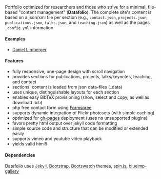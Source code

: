 
Portfolio optimized for researchers and those who strive for a minimal, file-based "content management" (**Datafolio**).
The complete site's content is based on a json/xml file per section (e.g., ```contact.json```, ```projects.json```, ```publications.json```, ```talks.json```, and ```teaching.json```) as well as the pages ```_config.yml``` information. 

#### Examples

* [Daniel Limberger](http://www.daniellimberger.de)

#### Features

* fully responsive, one-page design with scroll navigation
* provides sections for publications, projects, talks/keynotes, teaching, and contact
* sections' content is loaded from json data-files (_data)
* uses unique, distinguishable layouts for each section
* enables easy BibTeX provisioning (show, select and copy, as well as download .bib)
* php free contact form using [Formspree](http://formspree.io/)
* supports dynamic integration of Flickr photosets (with simple caching)
* optimized for [gh-pages](https://pages.github.com/) deployment (uses no unsupported plugins)
* favors pretty html output over jekyll code formatting 
* simple source code and structure that can be modified or extended easily
* supports vimeo and youtube video playback
* yields valid html5

#### Dependencies

Datafolio uses [Jekyll](http://jekyllrb.com/), [Bootstrap](http://getbootstrap.com/), [Bootswatch](http://bootswatch.com/) themes, [spin.js](http://fgnass.github.io/spin.js/), [blueimp-gallery](https://github.com/blueimp/Bootstrap-Image-Gallery)

